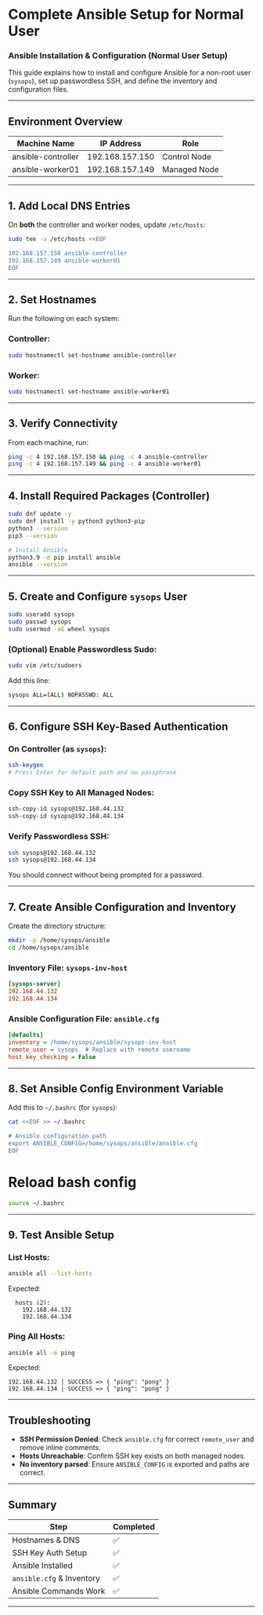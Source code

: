# **Complete Ansible Setup for Normal User**

###  Ansible Installation & Configuration (Normal User Setup)

This guide explains how to install and configure Ansible for a non-root user (`sysops`),
set up passwordless SSH, and define the inventory and configuration files.

---

##  Environment Overview

| Machine Name        | IP Address        | Role               |
|---------------------|-------------------|--------------------|
| ansible-controller  | 192.168.157.150   | Control Node       |
| ansible-worker01    | 192.168.157.149   | Managed Node       |

---

##  1. Add Local DNS Entries

On **both** the controller and worker nodes, update `/etc/hosts`:

```bash
sudo tee -a /etc/hosts <<EOF

192.168.157.150 ansible-controller
192.168.157.149 ansible-worker01
EOF
```

---

##  2. Set Hostnames

Run the following on each system:

### Controller:

```bash
sudo hostnamectl set-hostname ansible-controller
```

### Worker:

```bash
sudo hostnamectl set-hostname ansible-worker01
```

---

##  3. Verify Connectivity

From each machine, run:

```bash
ping -c 4 192.168.157.150 && ping -c 4 ansible-controller
ping -c 4 192.168.157.149 && ping -c 4 ansible-worker01
```

---

##  4. Install Required Packages (Controller)

```bash
sudo dnf update -y
sudo dnf install -y python3 python3-pip
python3 --version
pip3 --version

# Install Ansible
python3.9 -m pip install ansible
ansible --version
```

---

##  5. Create and Configure `sysops` User

```bash
sudo useradd sysops
sudo passwd sysops
sudo usermod -aG wheel sysops
```

### (Optional) Enable Passwordless Sudo:

```bash
sudo vim /etc/sudoers
```

Add this line:

```bash
sysops ALL=(ALL) NOPASSWD: ALL
```

---

##  6. Configure SSH Key-Based Authentication

### On Controller (as `sysops`):

```bash
ssh-keygen
# Press Enter for default path and no passphrase
```

### Copy SSH Key to All Managed Nodes:

```bash
ssh-copy-id sysops@192.168.44.132
ssh-copy-id sysops@192.168.44.134
```

### Verify Passwordless SSH:

```bash
ssh sysops@192.168.44.132
ssh sysops@192.168.44.134
```

You should connect without being prompted for a password.

---

##  7. Create Ansible Configuration and Inventory

Create the directory structure:

```bash
mkdir -p /home/sysops/ansible
cd /home/sysops/ansible
```

### Inventory File: `sysops-inv-host`

```ini
[sysops-server]
192.168.44.132
192.168.44.134
```

### Ansible Configuration File: `ansible.cfg`

```ini
[defaults]
inventory = /home/sysops/ansible/sysops-inv-host
remote_user = sysops  # Replace with remote username
host_key_checking = False
```

---

##  8. Set Ansible Config Environment Variable

Add this to `~/.bashrc` (for `sysops`):

```bash
cat <<EOF >> ~/.bashrc

# Ansible configuration path
export ANSIBLE_CONFIG=/home/sysops/ansible/ansible.cfg
EOF
```
# Reload bash config
```bash
source ~/.bashrc
```

---

##  9. Test Ansible Setup

### List Hosts:

```bash
ansible all --list-hosts
```

Expected:

```
  hosts (2):
    192.168.44.132
    192.168.44.134
```

### Ping All Hosts:

```bash
ansible all -m ping
```

Expected:

```
192.168.44.132 | SUCCESS => { "ping": "pong" }
192.168.44.134 | SUCCESS => { "ping": "pong" }
```

---

##  Troubleshooting

* **SSH Permission Denied**: Check `ansible.cfg` for correct `remote_user` and remove inline comments.
* **Hosts Unreachable**: Confirm SSH key exists on both managed nodes.
* **No inventory parsed**: Ensure `ANSIBLE_CONFIG` is exported and paths are correct.

---

##  Summary

| Step                      | Completed |
| ------------------------- | --------- |
| Hostnames & DNS           | ✅         |
| SSH Key Auth Setup        | ✅         |
| Ansible Installed         | ✅         |
| `ansible.cfg` & Inventory | ✅         |
| Ansible Commands Work     | ✅         |

---

